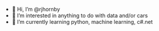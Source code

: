 - 👋 Hi, I’m @rjhornby
- 👀 I’m interested in anything to do with data and/or cars
- 🌱 I’m currently learning python, machine learning, c#.net


<!---
rjhornby/rjhornby is a ✨ special ✨ repository because its `README.md` (this file) appears on your GitHub profile.
You can click the Preview link to take a look at your changes.
--->
